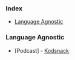 ### Index
* [Language Agnostic](#language-agnostic)
 
### Language Agnostic
* [Podcast] - [Kodsnack](http://kodsnack.se/)
